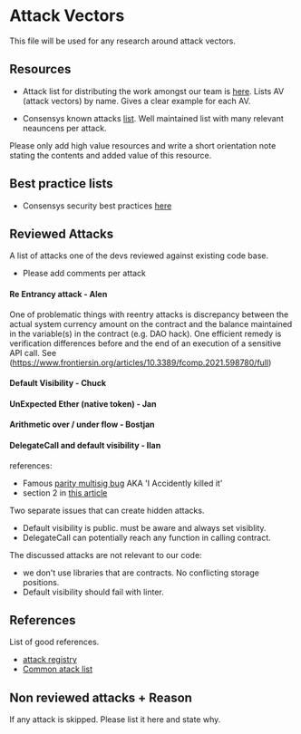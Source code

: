  
# Attack Vectors
 
This file will be used for any research around attack vectors.
 
## Resources
- Attack list for distributing the work amongst our team is [here](https://blog.sigmaprime.io/solidity-security.html). Lists AV (attack vectors) by name. Gives a clear example for each AV.
 
- Consensys known attacks [list](https://consensys.github.io/smart-contract-best-practices/known_attacks/). Well maintained list with many relevant neauncens per attack.
 
Please only add high value resources and write a short orientation note stating the contents and added value of this resource.
 
## Best practice lists
- Consensys security best practices [here](https://consensys.github.io/smart-contract-best-practices/recommendations/)
 
## Reviewed Attacks
 
A list of attacks one of the devs reviewed against existing code base.
- Please add comments per attack
 
#### Re Entrancy attack - Alen
 
One of problematic things with reentry attacks is discrepancy between the actual system currency amount on the contract and the balance maintained in the variable(s) in the contract (e.g. DAO hack).
One efficient remedy is verification differences before and the end of an execution of a sensitive API call.
See (https://www.frontiersin.org/articles/10.3389/fcomp.2021.598780/full)
 
#### Default Visibility - Chuck
 
#### UnExpected Ether (native token) - Jan
 
#### Arithmetic over / under flow - Bostjan
 
 
#### DelegateCall and default visibility - Ilan
references:
- Famous [parity multisig bug](https://blog.comae.io/the-280m-ethereums-bug-f28e5de43513) AKA 'I Accidently killed it'
- section 2 in [this article](https://medium.com/loom-network/how-to-secure-your-smart-contracts-6-solidity-vulnerabilities-and-how-to-avoid-them-part-1-c33048d4d17d)
 
Two separate issues that can create hidden attacks.
- Default visibility is public. must be aware and always set visiblity.
- DelegateCall can potentially reach any function in calling contract.
 
The discussed attacks are not relevant to our code:
 - we don't use libraries that are contracts. No conflicting storage positions.
 - Default visibility should fail with linter.
 
## References
List of good references.
 
- [attack registry](https://swcregistry.io/)
- [Common atack list](https://medium.com/coinmonks/common-attacks-in-solidity-and-how-to-defend-against-them-9bc3994c7c18)
 
## Non reviewed attacks + Reason
If any attack is skipped. Please list it here and state why.
